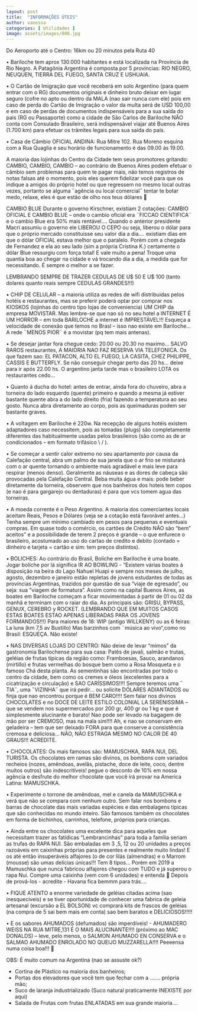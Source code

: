 ```yaml
---
layout: post
title:  "INFORMAÇÕES ÚTEIS"
author: vanessa
categories: [ Utilidades ]
image: assets/images/006.jpg
---
```


Do Aeroporto até o Centro: 16km ou 20 minutos pela Ruta 40

•	Bariloche tem aprox 130.000 habitantes e está localizada na Província de Rio Negro. A Patagônia Argentina é composta por 5 províncias: RIO NEGRO, NEUQUEN, TIERRA DEL FUEGO, SANTA CRUZ E USHUAIA.

•	O Cartão de Imigração que você receberá em solo Argentino (para quem entrar com o RG) documentos originais e dinheiro bruto deixar em lugar seguro (cofre no apto ou dentro da MALA (nao sair nunca com ele) pois em caso de perda do Cartão de Imigração o valor da multa será de USD 100,00 e em caso de perdas de documentos indispensáveis para a sua saída do pais (RG ou Passaporte) como a cidade de São Carlos de Bariloche NÃO conta com Consulado Brasileiro, será indispensável viajar até Buenos Aires (1.700 km) para efetuar os trâmites legais para sua saída do país.

•	Casa de Câmbio OFICIAL
ANDINA:  Rua Mitre 102.  Rua Moreno esquina com a Rua Quaglia e seu horário de funcionamento é das 09.00 ás 19.00.

A maioria das lojinhas do Centro da Cidade tem seus promotores gritando: CAMBIO, CAMBIO, CAMBIO – ao contrário de Buenos Aires podem efetuar o câmbio sem problemas para quem te pagar mais, não temos registros de notas falsas até o momento, pois eles querem fidelizar você para que os indique a amigos do próprio hotel ou que regressem no mesmo local outras vezes, portanto se alguma ˝agência ou local comercial˝ tentar te botar medo, relaxe, eles é que estão de olho nos teus dólares 

CAMBIO BLUE
Durante o governo Kirschner, existiam 2 cotaçôes: CAMBIO OFICIAL E CAMBIO BLUE – onde o cambio oficial era ¨FICCAO CIENTIFICA¨ e o cambio Blue era 50% mais rentável....
Quando o anterior presidente Macri assumiu o governo ele LIBEROU O CEPO ou seja, liberou o dólar para que o próprio mercado constituisse seu valor dia a dia.... existiam dias em que o dólar OFICIAL estava melhor que o paralelo.
Porém com a chegada de Fernandez e ela ao seu lado (sim a própria Cristina K.) certamente o dólar Blue ressurgiu com força total! E vale muito a pena!
Troque uma quantia boa ao chegar na cidade e vá trocando dia a dia, a medida que for necessitando. É sempre o melhor a se fazer.

LEMBRANDO SEMPRE DE TRAZER CEDULAS DE U$ 50 E U$ 100 (tanto dolares quanto reais sempre CEDULAS GRANDES!!!)

•	CHIP DE CELULAR – a maioria utiliza as redes de wifi distribuidas pelos hotéis e restaurantes, mas se preferir poderá optar por comprar nos KIOSKOS (lojinhas do centro tipo lojas de conveniencia) UM CHIP da empresa MOVISTAR. Mas lembre-se que nao só no seu hotel a INTERNET É UM HORROR – em toda BARILOCHE a internet é IMPRESTÁVEL!!! Esqueça a velocidade de conexão que temos no Brasl – isso nao existe em Bariloche... A rede ¨MENOS PIOR¨ é a movistar (pq tem mais antenas).

•	Se desejar jantar fora chegue cedo: 20.00 ou 20.30 no maximo... SALVO RAROS restaurantes, A MAIORIA NAO FAZ RESERVA VIA TELEFONICA. Os que fazem sao: EL PATACON, ALTO EL FUEGO, LA CASITA, CHEZ PHILIPPE, CASSIS E BUTTERFLY. Se não conseguir chegar perto das 20 hs... deixe para ir após 22.00 hs. O argentino janta tarde mas o brasileiro LOTA os restaurantes cedo...

•	Quanto á ducha do hotel: antes de entrar, ainda fora do chuveiro, abra a torneira do lado esquerdo (quente) primeiro e quando a mesma já estiver bastante quente abra a do lado direito (fria) fazendo a temperatura ao seu gosto. Nunca abra diretamente ao corpo, pois as queimaduras podem ser bastante graves.

•	A voltagem em Bariloche é 220w. Na recepção de alguns hotéis existem   adaptadores caso necessitem, pois as tomadas (plugs) são completamente diferentes das habitualmente usadas pelos brasileiros (são como as de ar condicionados – em formato trifásico \   / ).

•	Se começar a sentir calor extremo no seu apartamento por causa da Calefação central, abra um palmo de sua janela que o ar frio se misturará com o ar quente tornando o ambiente mais agradável e mais leve para respirar (menos denso). Geralmente as náuseas e as dores de cabeça são provocadas pela Calefação Central. Beba muita água e mais: pode beber diretamente da torneira, observem que nos banheiros dos hoteis tem copos (e nao é para gargarejo ou dentaduras) é para que vcs tomem agua das torneiras.

•	A moeda corrente é o Peso Argentino. A maioria dos comerciantes locais aceitam Reais, Pesos e Dólares (veja se a cotação está favorável antes...) Tenha sempre um mínimo cambiado em pesos para pequenas e eventuais compras. Em quase todo o comércio, os cartões de Crédito NÃO são “bem” aceitos” e a possibilidade de terem 2 preços é grande – o que enfurece o brasileiro, acostumado ao uso do cartao de credito e debito (contado = dinheiro e tarjeta = cartão e sim: tem preços distintos).

•	BOLICHES: Ao contrário do Brasil, Boliche em Bariloche é uma boate. Jogar boliche por lá significa IR AO BOWLING - “Existem várias boates á disposição na beira do Lago Nahuel Huapi e sempre nos meses de julho, agosto, dezembro e janeiro estão repletas de jovens estudantes de todas as províncias Argentinas, trazidos por questão de sua “viaje de egresado”, ou seja: sua ”viagem de formatura”. 
Assim como na capital Buenos Aires, as boates em Bariloche começam a ficar movimentadas á partir de 01 ou 02 da manhã e terminam com o raiar do dia. As principais são: GRISU, BYPASS, GENUX, CEREBRO y ROCKET. (LEMBRANDO QUE EM MUITOS CASOS ESTAS BOATES ESTAO APENAS LIBERADAS PARA OS JOVENS FORMANDOS!!!)
Para maiores de 18: WIP (antigo WILLKENY) ou as 6 feiras: La luna (km 7,5 av Bustillo)
Mas barzinhos com ¨música ao vivo“,como no Brasil: ESQUEÇA. Não existe! 

•	NAS DIVERSAS LOJAS DO CENTRO:  Não deixe de levar “mimos” da gastronomia Barilochense para sua casa: Patês de javali, salmão e trutas, geléias de frutas típicas da região como: Framboesas, Sauco, arandanos (mirtillo) e frutas vermelhas do bosque bem como a Rosa Mosqueta e o famoso Chá desta planta.
As sementinhas são encontradas por todo o centro da cidade, bem como os cremes e óleos (excelentes para a cicatrização e circulação) e SAO CARÍSSIMOS!!!! Sempre teremos uma ˝ TIA˝, uma ˝VIZINHA˝ que irá pedir... ou solicite DÓLARES ADIANTADOS ou finja que nao encontrou porque é BEM CARO!!!! 
Sem falar nos divinos CHOCOLATES e no DOCE DE LEITE ESTILO COLONIAL LA SERENISSIMA – que se vendem nos supermercados por 200 gr, 400 gr ou 1 kg e que é simplesmente alucinante e barato! Nao pode ser levado na bagagem de mão por ser CREMOSO, mas na mala sim!!!! Ah, e nao se conservam em geladeira – tem que ser deixado FORA para que conserve a consistência cremosa e deliciosa... NÃO, NÃO ESTRAGA MESMO NO CALOR DE 40 GRAUS!!! ACREDITE.

•	CHOCOLATES: Os mais famosos são: MAMUSCHKA, RAPA NUI, DEL TURISTA.  Os chocolates em ramas são divinos, os bombons com variados recheios (nozes, amêndoas, avelãs, pistache, doce de leite, coco, dentre muitos outros) são indescritíveis! pegue o desconto de 10% em nossa agência e desfrute do melhor chocolate que você irá provar na America Latina: MAMUSCHKA. 

•	Experimente o torrone de amêndoas, mel e canela da MAMUSCHKA e verá que não se compara com nenhum outro. Sem falar nos bombons e barras de chocolate das mais variadas espécies e das embalagens típicas que são conhecidas no mundo inteiro. São famosos também os chocolates em forma de bichinhos, carrinhos, telefone, próprios para crianças.

•	Ainda entre os chocolates uma excelente dica para aqueles que necessitam trazer as fatídicas “Lembrancinhas” para toda a família seriam as trufas do RAPA NUI. São embaladas em 3 ,5, 12 ou 20 unidades a preços razoáveis em caixinhas próprias para presentes e realmente muito lindas! E os até então insuperáveis alfajores (o de cor lilás (almendras) e o Marrom (mousse) são umas delícias únicas!!! Tem 8 tipos... 
	Porém em 2019 a Mamuschka que nunca fabricou alfajores chegou com TUDO e já superou o rapa Nui. Compre uma caixinha (vem com 6 unidades) e entenda 
Depois de prová-los - acredite - Havana fica bemmm para trás....
	
•	FIQUE ATENTO a enorme variedade de geléias citadas acima (sao inesquecíveis) e se tiver oportunidade de conhecer uma fabrica de geleia artesanal (excursão a EL BOLSON) vc comprará kits de frascos de geléias (na compra de 5 sai bem mais em conta) sao bem baratos e DELICIOSOS!!!!!

•	E os sabores AHUMADOS (defumados) são imperdíveis! - AHUMADERO WEISS NA RUA MITRE,131 É O MAIS ALUCINANTE!!!! (próximo ao MAC DONALDS) – leve, pelo menos, o SALMON AHUMADO EN CONSERVA e o SALMAO AHUMADO ENROLADO NO QUEIJO MUZZARELLA!!!! Peeeensa numa coisa boa!!! 

OBS: É muito comum na Argentina (nao se assuste ok?)
- Cortina de Plástico na maioria dos banheiros;
- Portas dos elevadores que você tem que fechar com a ....... própria mão;
- Suco de laranja industrializado (Suco natural praticamente INEXISTE por aqui)
- Salada de Frutas com frutas ENLATADAS em sua grande maioria....